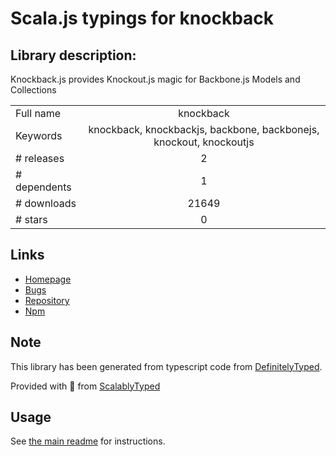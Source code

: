 
# Scala.js typings for knockback


## Library description:
Knockback.js provides Knockout.js magic for Backbone.js Models and Collections

|                    |                 |
| ------------------ | :-------------: |
| Full name          | knockback |
| Keywords           | knockback, knockbackjs, backbone, backbonejs, knockout, knockoutjs |
| # releases         | 2 |
| # dependents       | 1 |
| # downloads        | 21649 |
| # stars            | 0 |

## Links
- [Homepage](http://kmalakoff.github.com/knockback/)
- [Bugs](https://github.com/kmalakoff/knockback/issues)
- [Repository](https://github.com/kmalakoff/knockback)
- [Npm](https://www.npmjs.com/package/knockback)
    


## Note
This library has been generated from typescript code from [DefinitelyTyped](https://definitelytyped.org).

Provided with :purple_heart: from [ScalablyTyped](https://github.com/oyvindberg/ScalablyTyped)

## Usage
See [the main readme](../../readme.md) for instructions.


